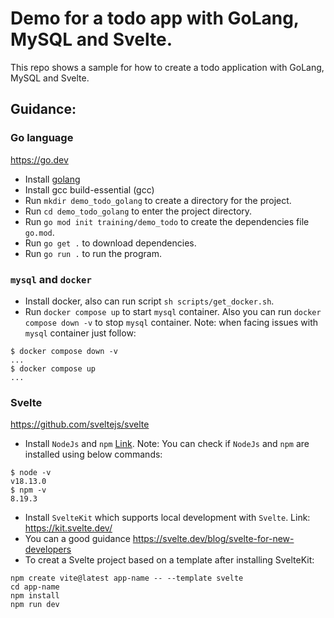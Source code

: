 # Demo for a todo app with GoLang, MySQL and Svelte.

This repo shows a sample for how to create a todo application with GoLang, MySQL and Svelte.


## Guidance:
### Go language
https://go.dev
- Install [golang](https://go.dev/doc/install)
- Install gcc build-essential (gcc)
- Run `mkdir demo_todo_golang` to create a directory for the project.
- Run `cd demo_todo_golang` to enter the project directory.
- Run `go mod init training/demo_todo` to create the dependencies file `go.mod`.
- Run `go get .` to download dependencies.
- Run `go run .` to run the program. 

### `mysql` and `docker`
- Install docker, also can run script `sh scripts/get_docker.sh`.
- Run `docker compose up` to start `mysql` container. Also you can run `docker compose down -v` to stop `mysql` container.
Note: when facing issues with `mysql` container just follow:
```shell
$ docker compose down -v
...
$ docker compose up
...
```

### Svelte
https://github.com/sveltejs/svelte

- Install `NodeJs` and `npm` [Link](https://nodejs.org/en/download/).
Note: You can check if `NodeJs` and `npm` are installed using below commands:
```shell
$ node -v
v18.13.0
$ npm -v
8.19.3
```
- Install `SvelteKit` which supports local development with `Svelte`. Link: https://kit.svelte.dev/
- You can a good guidance https://svelte.dev/blog/svelte-for-new-developers
- To creat a Svelte project based on a template after installing SvelteKit:
```shell
npm create vite@latest app-name -- --template svelte
cd app-name
npm install 
npm run dev
```

